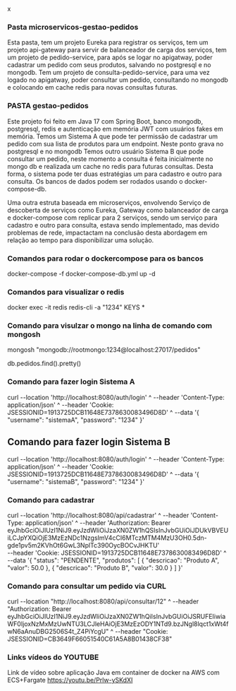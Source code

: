 x
### Pasta microservicos-gestao-pedidos
Esta pasta, tem um projeto Eureka para registrar os serviços, tem um projeto api-gateway para servir de balanceador de carga dos serviços, 
tem um projeto de pedido-service, para após se logar no apigatway, poder cadastrar um pedido com seus produtos, salvando no postgresql e no mongodb.
Tem um projeto de consulta-pedido-service, para uma vez logado no apigatway, poder consultar um pedido, consultando no mongodb e colocando em cache redis
para novas consultas futuras. 

### PASTA gestao-pedidos
Este projeto foi feito em Java 17 com Spring Boot, banco mongodb, postgresql, redis e autenticação em memória JWT com usuários fakes em memória.
Temos um Sistema A que pode ter permissão de cadastrar um pedido com sua lista de produtos para um endpoint. Neste ponto grava no postgresql e no mongodb
Temos outro usuário Sistema B que pode consultar um pedido, neste momento a consulta é feita inicialmente no mongo db e realizada um cache no redis para futuras consultas.
Desta forma, o sistema pode ter duas estratégias um para cadastro e outro para consulta.
Os bancos de dados podem ser rodados usando o docker-compose-db.

Uma outra estruta baseada em microserviços, envolvendo Serviço de descoberta de serviços como Eureka, Gateway como balanceador de carga e docker-compose com replicar para 2 serviços, sendo um serviço para cadastro e outro para consulta, estava sendo implementado,
mas devido problemas de rede, impactactam na conclusão desta abordagem em relação ao tempo para disponibilizar uma solução.

### Comandos para rodar o dockercompose para os bancos
docker-compose -f docker-compose-db.yml up -d

### Comandos para visualizar o redis
docker exec -it redis redis-cli -a "1234"
KEYS *

### Comando para visulzar o mongo na linha de comando com mongosh
mongosh "mongodb://rootmongo:1234@localhost:27017/pedidos"

db.pedidos.find().pretty()


### Comando para fazer login Sistema A
curl --location 'http://localhost:8080/auth/login' ^
--header 'Content-Type: application/json' ^
--header 'Cookie: JSESSIONID=1913725DCB11648E7378630083496D8D' ^
--data '{
"username": "sistemaA",
"password": "1234"
}'

## Comando para fazer login Sistema B
curl --location 'http://localhost:8080/auth/login' ^
--header 'Content-Type: application/json' ^
--header 'Cookie: JSESSIONID=1913725DCB11648E7378630083496D8D' ^
--data '{
"username": "sistemaB",
"password": "1234"
}'

### Comando para cadastrar
curl --location 'http://localhost:8080/api/cadastrar' ^
--header 'Content-Type: application/json' ^
--header 'Authorization: Bearer eyJhbGciOiJIUzI1NiJ9.eyJzdWIiOiJzaXN0ZW1hQSIsInJvbGUiOiJDUkVBVEUiLCJpYXQiOjE3MzEzNDc1NzgsImV4cCI6MTczMTM4MzU3OH0.5dn-gde1pv5m2KVhOt6GwL3NplTc390OycBOCvJHKTU' \
--header 'Cookie: JSESSIONID=1913725DCB11648E7378630083496D8D' ^
--data '{
"status": "PENDENTE",
"produtos": [
{
"descricao": "Produto A",
"valor": 50.0
},
{
"descricao": "Produto B",
"valor": 30.0
}
]
}'

### Comando para consultar um pedido via CURL

curl --location "http://localhost:8080/api/consultar/12" ^
--header "Authorization: Bearer eyJhbGciOiJIUzI1NiJ9.eyJzdWIiOiJzaXN0ZW1hQiIsInJvbGUiOiJSRUFEIiwiaWF0IjoxNzMxMzUwNTU3LCJleHAiOjE3MzEzODY1NTd9.bzJNgl8lqct1xWt4fwN6aAnuDBG2506S4t_Z4PiYcgU" ^
--header "Cookie: JSESSIONID=CB3649F66051540C61A5A8B01438CF38"

### Links vídeos do YOUTUBE 

Link de vídeo sobre aplicação Java em container de docker na AWS com ECS+Fargate 
https://youtu.be/Prlw-ySKdXI
